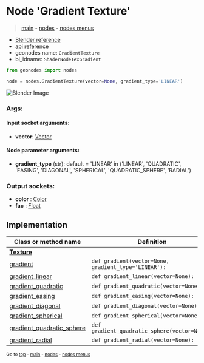 # Node 'Gradient Texture'

> [main](../structure.md) - [nodes](nodes.md) - [nodes menus](nodes_menus.md)

- [Blender reference](https://docs.blender.org/manual/en/latest/modeling/geometry_nodes/texture/gradient.html)
- [api reference](https://docs.blender.org/api/current/bpy.types.ShaderNodeTexGradient.html)
- geonodes name: `GradientTexture`
- bl_idname: `ShaderNodeTexGradient`

```python
from geonodes import nodes

node = nodes.GradientTexture(vector=None, gradient_type='LINEAR')
```

![Blender Image](https://docs.blender.org/manual/en/latest/_images/node-types_ShaderNodeTexGradient.webp)

### Args:

#### Input socket arguments:

- **vector**: [Vector](Vector.md)

#### Node parameter arguments:

- **gradient_type** (str): default = 'LINEAR' in ('LINEAR', 'QUADRATIC', 'EASING', 'DIAGONAL', 'SPHERICAL', 'QUADRATIC_SPHERE', 'RADIAL')

### Output sockets:

- **color** : [Color](Color.md)
- **fac** : [Float](Float.md)

## Implementation

| Class or method name | Definition |
|----------------------|------------|
| **[Texture](Texture.md)** |
| [gradient](Texture.md#gradient-staticmethod) | `def gradient(vector=None, gradient_type='LINEAR'):` |
| [gradient_linear](Texture.md#gradient_linear-staticmethod) | `def gradient_linear(vector=None):` |
| [gradient_quadratic](Texture.md#gradient_quadratic-staticmethod) | `def gradient_quadratic(vector=None):` |
| [gradient_easing](Texture.md#gradient_easing-staticmethod) | `def gradient_easing(vector=None):` |
| [gradient_diagonal](Texture.md#gradient_diagonal-staticmethod) | `def gradient_diagonal(vector=None):` |
| [gradient_spherical](Texture.md#gradient_spherical-staticmethod) | `def gradient_spherical(vector=None):` |
| [gradient_quadratic_sphere](Texture.md#gradient_quadratic_sphere-staticmethod) | `def gradient_quadratic_sphere(vector=None):` |
| [gradient_radial](Texture.md#gradient_radial-staticmethod) | `def gradient_radial(vector=None):` |
<sub>Go to [top](#node-Gradient-Texture) - [main](../structure.md) - [nodes](nodes.md) - [nodes menus](nodes_menus.md)</sub>

